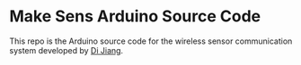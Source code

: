 Make Sens Arduino Source Code
===================

This repo is the Arduino source code for the wireless sensor communication system developed by [Di Jiang](http://deene.github.io).

